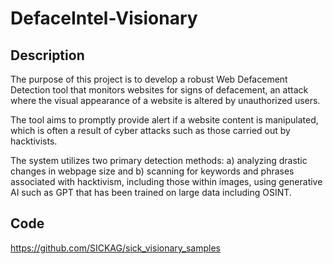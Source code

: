 # DefaceIntel-Visionary

## Description
The purpose of this project is to develop a robust Web Defacement Detection tool that monitors websites for signs of defacement, an attack where the visual appearance of a website is altered by unauthorized users.

The tool aims to promptly provide alert if a website content is manipulated, which is often a result of cyber attacks such as those carried out by hacktivists.

The system utilizes two primary detection methods: a) analyzing drastic changes in webpage size and b) scanning for keywords and phrases associated with hacktivism, including those within images, using generative AI such as GPT that has been trained on large data including OSINT.

## Code
https://github.com/SICKAG/sick_visionary_samples
